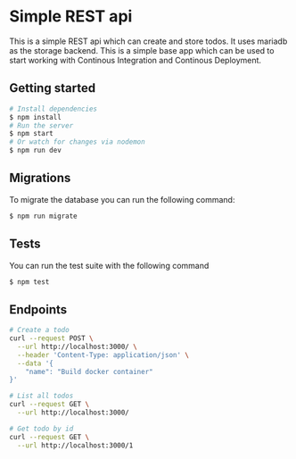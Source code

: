 # Simple REST api

This is a simple REST api which can create and store todos. It uses mariadb as the storage backend. This is a simple base app which can be used to start working with Continous Integration and Continous Deployment.

## Getting started

```sh
# Install dependencies
$ npm install
# Run the server
$ npm start
# Or watch for changes via nodemon
$ npm run dev
```

## Migrations

To migrate the database you can run the following command:

```sh
$ npm run migrate
```

## Tests

You can run the test suite with the following command

```sh
$ npm test
```

## Endpoints

```sh
# Create a todo
curl --request POST \
  --url http://localhost:3000/ \
  --header 'Content-Type: application/json' \
  --data '{
	"name": "Build docker container"
}'

# List all todos
curl --request GET \
  --url http://localhost:3000/

# Get todo by id
curl --request GET \
  --url http://localhost:3000/1
```
